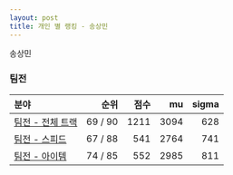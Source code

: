 ```yaml
---
layout: post
title: 개인 별 랭킹 - 송상민
---
```


송상민


### 팀전

| 분야 | 순위 | 점수 | mu | sigma |
|:---|---:|---:|---:|---:|
| [팀전 - 전체 트랙](../team-full) | 69 / 90 | 1211 | 3094 | 628 |
| [팀전 - 스피드](../team-speed) | 67 / 88 | 541 | 2764 | 741 |
| [팀전 - 아이템](../team-item) | 74 / 85 | 552 | 2985 | 811 |
